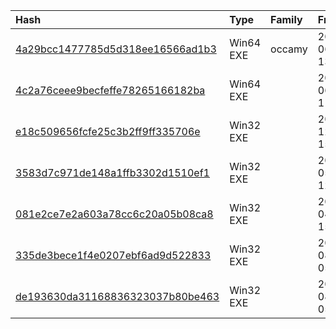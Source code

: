 |Hash|Type|Family|Frist_Seen|Name|
|:--|:--|:--|:--|:--|
|[4a29bcc1477785d5d318ee16566ad1b3](https://www.virustotal.com/gui/file/4a29bcc1477785d5d318ee16566ad1b3)|Win64 EXE|occamy|2018-06-03 13:38:59|4a29bcc1477785d5d318ee16566ad1b3.virus|
|[4c2a76ceee9becfeffe78265166182ba](https://www.virustotal.com/gui/file/4c2a76ceee9becfeffe78265166182ba)|Win64 EXE||2012-06-15 11:50:36|Command line RAR|
|[e18c509656fcfe25c3b2ff9ff335706e](https://www.virustotal.com/gui/file/e18c509656fcfe25c3b2ff9ff335706e)|Win32 EXE||2011-12-10 15:21:03|Plink|
|[3583d7c971de148a1ffb3302d1510ef1](https://www.virustotal.com/gui/file/3583d7c971de148a1ffb3302d1510ef1)|Win32 EXE||2009-05-26 12:10:03|dsquery.exe|
|[081e2ce7e2a603a78cc6c20a05b08ca8](https://www.virustotal.com/gui/file/081e2ce7e2a603a78cc6c20a05b08ca8)|Win32 EXE||2009-04-05 15:00:54|450ebd66ba67bb46bf18d122823ff07ef4a7b11afe63b6f269aec9236a1790cd.bin|
|[335de3bece1f4e0207ebf6ad9d522833](https://www.virustotal.com/gui/file/335de3bece1f4e0207ebf6ad9d522833)|Win32 EXE||2018-08-07 05:16:36|smsc.exe|
|[de193630da31168836323037b80be463](https://www.virustotal.com/gui/file/de193630da31168836323037b80be463)|Win32 EXE||2018-08-07 05:13:35|smsc.exe|
